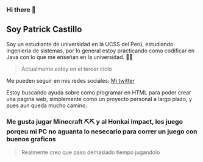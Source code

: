 ### Hi there 👋

## Soy Patrick Castillo
Soy un estudiante de universidad en la UCSS del Perú, estudiando ingenieria de sistemas, por lo general estoy practicando como codificar en Java con lo que me enseñan en la universidad. 🏨🏨
>Actualmente estoy en el tercer ciclo

Me pueden seguir en mis redes sociales:
[Mi twitter](https://twitter.com/patCelis14)

Estoy buscando ayuda sobre como programar en HTML para poder crear una pagina web, simplemente como un proyecto personal a largo plazo, y pues aun queda mucho camino.
### Me gusta jugar Minecraft ⛏⛏ y  al Honkai Impact, los juego porqeu mi PC no aguanta lo nesecario para correr un juego con buenos graficos
>Realmente creo que paso demasiado tiempo jugandolo

<!--
**Patrick14C/Patrick14C** is a ✨ _special_ ✨ repository because its `README.md` (this file) appears on your GitHub profile.

Here are some ideas to get you started:

- 🔭 I’m currently working on ...
- 🌱 I’m currently learning ...
- 👯 I’m looking to collaborate on ...
- 🤔 I’m looking for help with ...
- 💬 Ask me about ...
- 📫 How to reach me: ...
- 😄 Pronouns: ...
- ⚡ Fun fact: ...
-->
